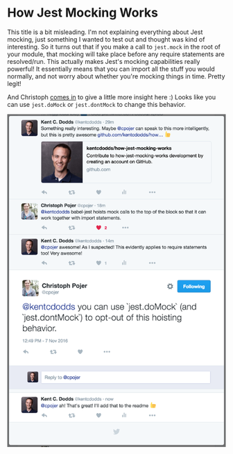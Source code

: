 # How Jest Mocking Works

This title is a bit misleading. I'm not explaining everything about Jest mocking, just something I wanted to test out
and thought was kind of interesting. So it turns out that if you make a call to `jest.mock` in the root of your module,
that mocking will take place before any require statements are resolved/run. This actually makes Jest's mocking
capabilities really powerful! It essentially means that you can import all the stuff you would normally, and not worry
about whether you're mocking things in time. Pretty legit!

And Christoph [comes in](https://twitter.com/cpojer/status/795729860819820544) to give a little more insight here :)
Looks like you can use `jest.doMock` or `jest.dontMock` to change this behavior.

![tweets](tweets.png)
